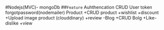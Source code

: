 #Nodejs(MVC)- mongoDb
##`Feature`
Auhthencation
CRUD User
token
forgotpassword(nodemailer)
Product
 +CRUD product
 +wishlist
 +discount
 +Upload image product (clouddinary)
 +review
 -Blog
 +CRUD Bolg
 +Like-dislike
 +view
 
 
